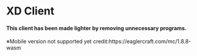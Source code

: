 <!DOCTYPE html>
<h1>XD Client</h1>
<h4>This client has been made lighter 
  by removing unnecessary programs.</h4>
<h4{color:red}>※Mobile version not supported yet</h4>
<h7>credit:https://eaglercraft.com/mc/1.8.8-wasm</h7>
